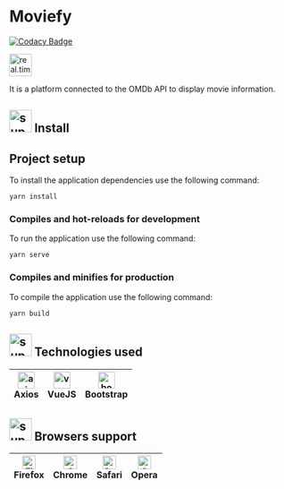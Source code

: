 # Moviefy

[![Codacy Badge](https://api.codacy.com/project/badge/Grade/f58a009aa0024a0f87253272bf301bd4)](https://app.codacy.com/gh/Diego-18/Moviefy?utm_source=github.com&utm_medium=referral&utm_content=Diego-18/Moviefy&utm_campaign=Badge_Grade)

<img src="https://cdn-icons-png.flaticon.com/512/3439/3439583.png" alt="real.time.chat" width="40" height="40">

It is a platform connected to the OMDb API to display movie information.

## <img src="https://cdn-icons-png.flaticon.com/512/5685/5685016.png" alt="support" width="40" height="40">  Install

## Project setup

To install the application dependencies use the following command:

```
yarn install
```

### Compiles and hot-reloads for development

To run the application use the following command:

```
yarn serve
```

### Compiles and minifies for production

To compile the application use the following command:

```
yarn build
```

## <img src="https://cdn-icons-png.flaticon.com/512/5684/5684399.png" alt="support" width="40" height="40"> Technologies used

<img src="https://cdn.svgporn.com/logos/axios.svg" alt="axios" width="30" height="30"/></br> Axios | <img src="https://cdn.svgporn.com/logos/vue.svg" alt="vue" width="30" height="30"/></br> VueJS | <img src="https://cdn.svgporn.com/logos/bootstrap.svg" alt="bootstrap" width="30" height="30"/></br> Bootstrap | 
| --------- | --------- | --------- |

## <img src="https://cdn-icons-png.flaticon.com/512/5684/5684468.png" alt="support" width="40" height="40"> Browsers support

[<img src="https://raw.githubusercontent.com/alrra/browser-logos/master/src/firefox/firefox_48x48.png" alt="Firefox" width="24px" height="24px" />](https://godban.github.io/browsers-support-badges/)</br>Firefox | [<img src="https://raw.githubusercontent.com/alrra/browser-logos/master/src/chrome/chrome_48x48.png" alt="Chrome" width="24px" height="24px" />](https://godban.github.io/browsers-support-badges/)</br>Chrome | [<img src="https://raw.githubusercontent.com/alrra/browser-logos/master/src/safari/safari_48x48.png" alt="Safari" width="24px" height="24px" />](https://godban.github.io/browsers-support-badges/)</br>Safari | [<img src="https://raw.githubusercontent.com/alrra/browser-logos/master/src/opera/opera_48x48.png" alt="Opera" width="24px" height="24px" />](https://godban.github.io/browsers-support-badges/)</br> Opera |
| --------- | --------- | --------- |--------- |
